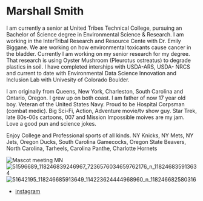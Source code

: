 # Marshall Smith
I am currently a senior at United Tribes Technical College, pursuing an Bachelor of Science degree in Environmental Science & Research. I am working in the InterTribal Research and Resource Cente with Dr. Emily Biggane.  We are working on how environmental toxicants cause cancer in the bladder.  Currently I am working on my senior research for my degree.  That research is using Oyster Mushroom (Pleurotus ostreatus) to degrade plastics in soil.  I have completed interships with USDA-ARS, USDA- NRCS and current to date with Environmental Data Science Innovation and Inclusion Lab with Univesity of Colorado Boulder. 

I am originally from Queens, New York, Charleston, South Carolina and Ontario, Oregon.  I grew up on both coast.  I am father of now 17 year old boy. Veteran of the United States Navy. Proud to be Hospital Corpsman (combat medic). Big Sci-Fi, Action, Adventure movie/tv show guy.  Star Trek, late 80s-00s cartoons, 007 and Mission Impossible moives are my jam.  Love a good pun and science jokes.

Enjoy College and Professional sports of all kinds.  NY Knicks, NY Mets, NY Jets, Oregon Ducks, South Carolina Gamecocks, Oregon State Beavers, North Carolina, Tarheels, Carolina Panthe, Charlotte Hornets

![Mascot meeting MN ](https://github.com/orduck31/orduck31.github.io/assets/166548468/bbe7360e-de70-4816-a446-d6f16013dad7) ![51596689_118246839246967_7236576034659762176_n_118246835913634](https://github.com/orduck31/orduck31.github.io/assets/166548468/8803adaa-1e31-47dc-8d47-903f63ff8ec5)![51642195_118246685913649_114223624444968960_n_118246682580316](https://github.com/orduck31/orduck31.github.io/assets/166548468/f56042e6-cd9d-4f64-a82f-2db157010ee9)



* [instagram](https://www.instagram.com/smithrayshad81/)
